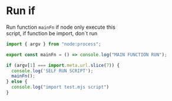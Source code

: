 # Run if

Run function `mainFn` if node only execute this  
script, if function be import, don`t run  

```javascript
import { argv } from "node:process";

export const mainFn = () => console.log("MAIN FUNCTION RUN");

if (argv[1] === import.meta.url.slice(7)) {
  console.log('SELF RUN SCRIPT');
  mainFn();
} else {
  console.log("import test.mjs script")
}
```
